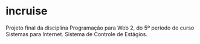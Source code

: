 # incruise
 Projeto final da disciplina Programação para Web 2, do 5º período do curso Sistemas para Internet. Sistema de Controle de Estágios.
